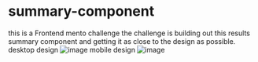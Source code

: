 # summary-component
this is a Frontend mento challenge 
the challenge is building out this results summary component and getting it as close to the design as possible.
desktop design 
![image](https://github.com/user-attachments/assets/1383b3ec-b733-4efd-8353-e53b3c907236)
mobile design 
![image](https://github.com/user-attachments/assets/aa7a03ab-e40f-4ab6-92af-e24778918605)
